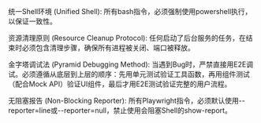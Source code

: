 统一Shell环境 (Unified Shell): 所有bash指令，必须强制使用powershell执行，以保证一致性。



资源清理原则 (Resource Cleanup Protocol): 任何启动了后台服务的任务，在结束时必须包含清理步骤，确保所有进程被关闭、端口被释放。



金字塔调试法 (Pyramid Debugging Method): 当遇到Bug时，严禁直接用E2E调试。必须遵循从底层到上层的顺序：先用单元测试验证工具函数，再用组件测试（配合Mock API）验证UI组件，最后才用E2E测试验证完整的用户流程。



无阻塞报告 (Non-Blocking Reporter): 所有Playwright指令，必须默认使用--reporter=line或--reporter=null，禁止使用会阻塞Shell的show-report。





